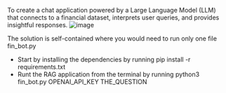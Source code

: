 To create a chat application powered by a Large Language Model (LLM) that connects to a financial dataset, interprets user queries, and provides insightful responses. ![image](https://github.com/user-attachments/assets/dde89ad9-0474-43d2-8f36-8a54627678fa)

The solution is self-contained where you would need to run only one file fin_bot.py

- Start by installing the dependencies by running pip install -r requirements.txt
- Runt the RAG application from the terminal by running 
	python3 fin_bot.py OPENAI_API_KEY THE_QUESTION

